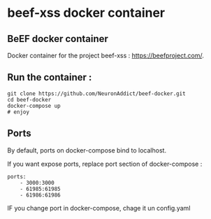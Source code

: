 # beef-xss docker container

## BeEF docker container

Docker container for the project beef-xss : https://beefproject.com/.


## Run the container :

```
git clone https://github.com/NeuronAddict/beef-docker.git
cd beef-docker
docker-compose up
# enjoy
```

## Ports

By default, ports on docker-compose bind to localhost.

If you want expose ports, replace port section of docker-compose :

```
ports:
    - 3000:3000
    - 61985:61985
    - 61986:61986
```

IF you change port in docker-compose, chage it un config.yaml
